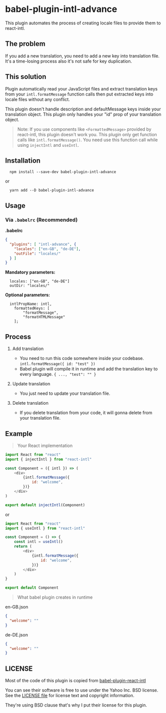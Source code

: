 # babel-plugin-intl-advance

This plugin automates the process of creating locale files to provide them to react-intl.

## The problem

If you add a new translation, you need to add a new key into translation file. It's a time-losing process also it's not safe for key duplication.

## This solution

Plugin automatically read your JavaScript files and extract translation keys from your `intl.formatMessage` function calls then put extracted keys into locale files without any conflict.

This plugin doesn't handle description and defaultMessage keys inside your translation object. This plugin only handles your "id" prop of your translation object.

> Note: If you use components like `<FormattedMessage>` provided by react-intl, this plugin doesn't work you. This plugin only get function calls like `intl.formatMessage()`. You need use this function call while using `injectIntl` and `useIntl`.

## Installation

```
  npm install --save-dev babel-plugin-intl-advance
```

or

```
  yarn add --D babel-plugin-intl-advance
```


## Usage

### Via `.babelrc` (Recommended)

**.babelrc**

```json
{
  "plugins": [ "intl-advance", {
    "locales": ["en-GB", "de-DE"],
    "outFile": "locales/"
  } ]
}
```

**Mandatory parameters:**

```
  locales: ["en-GB", "de-DE"]
  outDir: "locales/"
```

**Optional parameters:**

```
  intlPropName: intl,
	formattedKeys: [
		"formatMessage",
		"formatHTMLMessage"
	];
```

## Process

1. Add translation
	- You need to run this code somewhere inside your codebase. `intl.formatMessage({ id: "test" })`
	- Babel plugin will compile it in runtime and add the translation key to every language. `{ ..., "test": "" }`

2. Update translation
	- You just need to update your translation file.

3. Delete translation
	- If you delete translation from your code, it will gonna delete from your translation file.

## Example

> Your React implementation

```js
import React from "react"
import { injectIntl } from "react-intl"

const Component = ({ intl }) => (
	<div>
		{intl.formatMessage({
			id: "welcome",
		})}
	</div>
)

export default injectIntl(Component)
```

or 

```js
import React from "react"
import { useIntl } from "react-intl"

const Component = () => {
	const intl = useIntl()
	return (
		<div>
			{intl.formatMessage({
				id: "welcome",
			})}
		</div>
	)
}

export default Component
```

> What babel plugin creates in runtime

en-GB.json
```json
{
  "welcome": ""
}
```

de-DE.json
```json
{
  "welcome": ""
}
```

## LICENSE

Most of the code of this plugin is copied from [babel-plugin-react-intl](https://github.com/formatjs/formatjs/blob/master/packages/babel-plugin-react-intl/)

You can see their software is free to use under the Yahoo Inc. BSD license.
See the [LICENSE file](https://github.com/formatjs/formatjs/blob/master/LICENSE.md) for license text and copyright information.

They're using BSD clause that's why I put their license for this plugin.